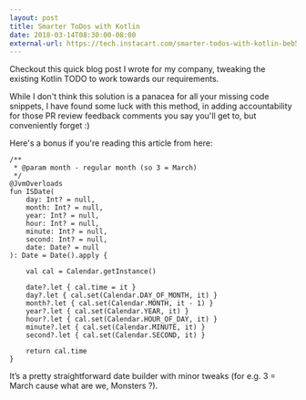 ```yaml
---
layout: post
title: Smarter ToDos with Kotlin
date: 2018-03-14T08:30:00-08:00
external-url: https://tech.instacart.com/smarter-todos-with-kotlin-beb522fe9a01
---
```


Checkout this quick blog post I wrote for my company, tweaking the existing Kotlin TODO to work towards our requirements.

While I don't think this solution is a panacea for all your missing code snippets, I have found some luck with this method, in adding accountability for those PR review feedback comments you say you'll get to, but conveniently forget :)

Here's a bonus if you're reading this article from here:

    /**
     * @param month - regular month (so 3 = March)
     */
    @JvmOverloads
    fun ISDate(
        day: Int? = null,
        month: Int? = null,
        year: Int? = null,
        hour: Int? = null,
        minute: Int? = null,
        second: Int? = null,
        date: Date? = null
    ): Date = Date().apply {

        val cal = Calendar.getInstance()

        date?.let { cal.time = it }
        day?.let { cal.set(Calendar.DAY_OF_MONTH, it) }
        month?.let { cal.set(Calendar.MONTH, it - 1) }
        year?.let { cal.set(Calendar.YEAR, it) }
        hour?.let { cal.set(Calendar.HOUR_OF_DAY, it) }
        minute?.let { cal.set(Calendar.MINUTE, it) }
        second?.let { cal.set(Calendar.SECOND, it) }

        return cal.time
    }


It’s a pretty straightforward date builder with minor tweaks (for e.g. 3 = March cause what are we, Monsters ?).

